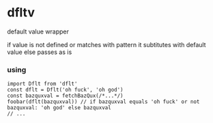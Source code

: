 # dfltv
default value wrapper

if value is not defined or matches with pattern it subtitutes with default value
else passes as is

### using
```es6
import Dflt from 'dflt'
const dflt = Dflt('oh fuck', 'oh god')
const bazquxval = fetchBazQux(/*...*/)
foobar(dflt(bazquxval)) // if bazquxval equals 'oh fuck' or not bazquxval: 'oh god' else bazquxval
// ...
```
